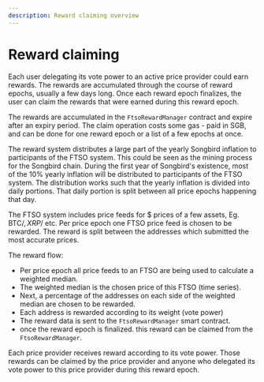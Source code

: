 ```yaml
---
description: Reward claiming overview
---
```


# Reward claiming

Each user delegating its vote power to an active price provider could earn rewards. The rewards are accumulated through the course of reward epochs, usually a few days long. Once each reward epoch finalizes, the user can claim the rewards that were earned during this reward epoch.

The rewards are accumulated in the `FtsoRewardManager` contract and expire after an expiry period. The claim operation costs some gas - paid in SGB, and can be done for one reward epoch or a list of a few epochs at once.

The reward system distributes a large part of the yearly Songbird inflation to participants of the FTSO system. This could be seen as the mining process for the Songbird chain. During the first year of Songbird's existence, most of the 10% yearly inflation will be distributed to participants of the FTSO system. The distribution works such that the yearly inflation is divided into daily portions. That daily portion is split between all price epochs happening that day.

The FTSO system includes price feeds for $ prices of a few assets, Eg. BTC/$, XRP/$ etc. Per price epoch one FTSO price feed is chosen to be rewarded. The reward is split between the addresses which submitted the most accurate prices.

The reward flow:

* Per price epoch all price feeds to an FTSO are being used to calculate a weighted median.
* The weighted median is the chosen price of this FTSO (time series).
* Next, a percentage of the addresses on each side of the weighted median are chosen to be rewarded.
* Each address is rewarded according to its weight (vote power)
* The reward data is sent to the `FtsoRewardManager` smart contract.
* once the reward epoch is finalized. this reward can be claimed from the `FtsoRewardManager`.

Each price provider receives reward according to its vote power. Those rewards can be claimed by the price provider and anyone who delegated its vote power to this price provider during this reward epoch.
